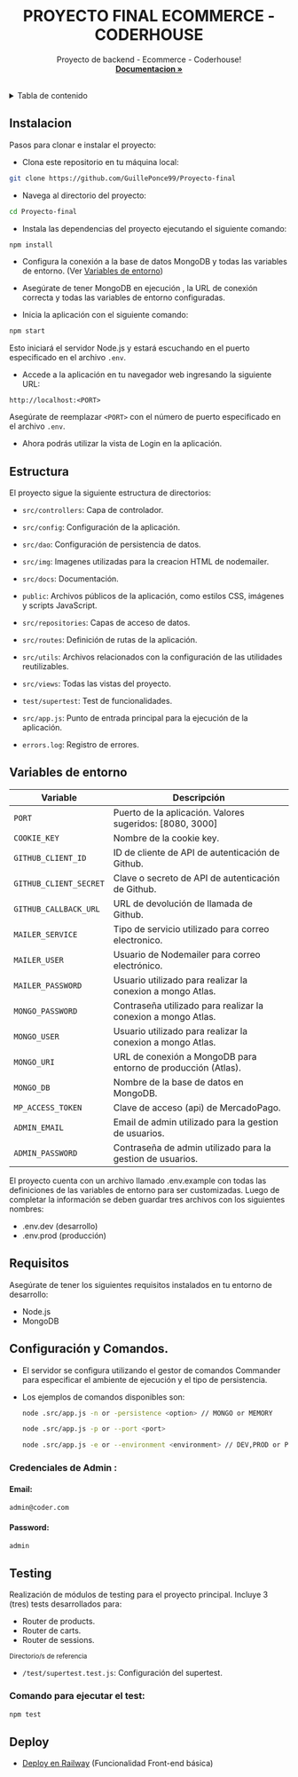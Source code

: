 <!-- PROJECT LOGO -->
<br />
<div align="center">
  <h1 align="center">PROYECTO FINAL ECOMMERCE - CODERHOUSE</h1>

  <p align="center">
    Proyecto de backend - Ecommerce - Coderhouse!
    <br />
    <a href="https://github.com/GuillePonce99/Proyecto-final"><strong>Documentacion »</strong></a>
    <br />
    <br />
  </p>
</div>

<!-- TABLE OF CONTENTS -->
<details>
  <summary>Tabla de contenido</summary>
  <ol>
    <li><a href="#instalacion">Instalacion</a></li>
    <li><a href="#requisitos">Requisitos</a></li>
    <li><a href="#Estructura">Estructura</a></li>
    <li><a href="#variables-de-entorno">Variables</a></li>
    <li><a href="#configuracion-y-comandos">Configuracion</a></li>
    <li><a href="#credenciales-de-admin">Credenciales Admin</a></li>
    <li><a href="#testing">Testing</a></li>
    <li><a href="#deploy">Deploy</a></li>
  </ol>
</details>

## Instalacion

Pasos para clonar e instalar el proyecto:

- Clona este repositorio en tu máquina local:

```bash
git clone https://github.com/GuillePonce99/Proyecto-final
```

- Navega al directorio del proyecto:

```bash
cd Proyecto-final
```

- Instala las dependencias del proyecto ejecutando el siguiente comando:

```bash
npm install
```

- Configura la conexión a la base de datos MongoDB y todas las variables de entorno. (Ver [Variables de entorno](#env))

- Asegúrate de tener MongoDB en ejecución , la URL de conexión correcta y todas las variables de entorno configuradas.

- Inicia la aplicación con el siguiente comando:

```bash
npm start
```

Esto iniciará el servidor Node.js y estará escuchando en el puerto especificado en el archivo `.env`.

- Accede a la aplicación en tu navegador web ingresando la siguiente URL:

```
http://localhost:<PORT>
```

Asegúrate de reemplazar `<PORT>` con el número de puerto especificado en el archivo `.env`.

- Ahora podrás utilizar la vista de Login en la aplicación.


## Estructura

El proyecto sigue la siguiente estructura de directorios:

- `src/controllers`: Capa de controlador.

- `src/config`: Configuración de la aplicación.

- `src/dao`: Configuración de persistencia de datos.

- `src/img`: Imagenes utilizadas para la creacion HTML de nodemailer.

- `src/docs`: Documentación.

- `public`: Archivos públicos de la aplicación, como estilos CSS, imágenes y scripts JavaScript.

- `src/repositories`: Capas de acceso de datos.

- `src/routes`: Definición de rutas de la aplicación.

- `src/utils`: Archivos relacionados con la configuración de las utilidades reutilizables.

- `src/views`: Todas las vistas del proyecto.

- `test/supertest`: Test de funcionalidades.

- `src/app.js`: Punto de entrada principal para la ejecución de la aplicación.

- `errors.log`: Registro de errores.

## Variables de entorno <a name="env"></a>

| Variable               | Descripción                                                   |
| ---------------------- | ------------------------------------------------------------- |
| `PORT`                 | Puerto de la aplicación. Valores sugeridos: [8080, 3000]      |
| `COOKIE_KEY`           | Nombre de la cookie key.                                      |
| `GITHUB_CLIENT_ID`     | ID de cliente de API de autenticación de Github.              |
| `GITHUB_CLIENT_SECRET` | Clave o secreto de API de autenticación de Github.            |
| `GITHUB_CALLBACK_URL`  | URL de devolución de llamada de Github.                       |
| `MAILER_SERVICE`       | Tipo de servicio utilizado para correo electronico.           |
| `MAILER_USER`          | Usuario de Nodemailer para correo electrónico.                |
| `MAILER_PASSWORD`      | Usuario utilizado para realizar la conexion a mongo Atlas.    |
| `MONGO_PASSWORD`       | Contraseña utilizado para realizar la conexion a mongo Atlas. |
| `MONGO_USER`           | Usuario utilizado para realizar la conexion a mongo Atlas.    |
| `MONGO_URI`            | URL de conexión a MongoDB para entorno de producción (Atlas). |
| `MONGO_DB`             | Nombre de la base de datos en MongoDB.                        |
| `MP_ACCESS_TOKEN`      | Clave de acceso (api) de MercadoPago.                         |
| `ADMIN_EMAIL`          | Email de admin utilizado para la gestion de usuarios.         |
| `ADMIN_PASSWORD`       | Contraseña de admin utilizado para la gestion de usuarios.    |

El proyecto cuenta con un archivo llamado .env.example con todas las definiciones de las variables de entorno para ser customizadas. Luego de completar la información se deben guardar tres archivos con los siguientes nombres:

- .env.dev (desarrollo)
- .env.prod (producción)

## Requisitos

Asegúrate de tener los siguientes requisitos instalados en tu entorno de desarrollo:

- Node.js
- MongoDB


## Configuración y Comandos.

- El servidor se configura utilizando el gestor de comandos Commander para especificar el ambiente de ejecución y el tipo de persistencia.

- Los ejemplos de comandos disponibles son:

  ```bash
  node .src/app.js -n or -persistence <option> // MONGO or MEMORY
  ```

  ```bash
  node .src/app.js -p or --port <port> 
  ```

  ```bash
  node .src/app.js -e or --environment <environment> // DEV,PROD or PRODUCTION

  ```



### Credenciales de Admin :

#### Email:

```
admin@coder.com
```

#### Password:

```
admin
```


## Testing

Realización de módulos de testing para el proyecto principal.
Incluye 3 (tres) tests desarrollados para:

- Router de products.
- Router de carts.
- Router de sessions.

<small>Directorio/s de referencia</small>

- `/test/supertest.test.js`: Configuración del supertest.


### Comando para ejecutar el test:

```bash
npm test
```

## Deploy

- [Deploy en Railway](https://proyecto-final-backend-production-33d4.up.railway.app/) (Funcionalidad Front-end básica)

